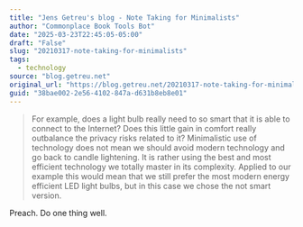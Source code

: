 ```yaml
---
title: "Jens Getreu's blog - Note Taking for Minimalists"
author: "Commonplace Book Tools Bot"
date: "2025-03-23T22:45:05-05:00"
draft: "False"
slug: "20210317-note-taking-for-minimalists"
tags:
  - technology
source: "blog.getreu.net"
original_url: "https://blog.getreu.net/20210317-note-taking-for-minimalists/"
guid: "38bae002-2e56-4102-847a-d631b8eb8e01"
---
```


> For example, does a light bulb really need to so smart that it is able to connect to the Internet? Does this little gain in comfort really outbalance the privacy risks related to it? Minimalistic use of technology does not mean we should avoid modern technology and go back to candle lightening. It is rather using the best and most efficient technology we totally master in its complexity. Applied to our example this would mean that we still prefer the most modern energy efficient LED light bulbs, but in this case we chose the not smart version.

Preach. Do one thing well.
